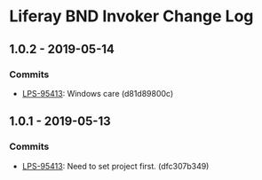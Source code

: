 # Liferay BND Invoker Change Log

## 1.0.2 - 2019-05-14

### Commits
- [LPS-95413]: Windows care (d81d89800c)

## 1.0.1 - 2019-05-13

### Commits
- [LPS-95413]: Need to set project first. (dfc307b349)

[LPS-95413]: https://issues.liferay.com/browse/LPS-95413
